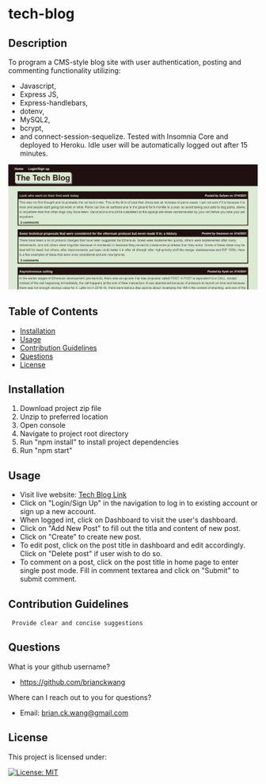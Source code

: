 # tech-blog
## Description
To program a CMS-style blog site with user authentication, posting and commenting functionality utilizing:
  - Javascript, 
  - Express JS,
  - Express-handlebars,
  - dotenv,
  - MySQL2, 
  - bcrypt,
  - and connect-session-sequelize.
Tested with Insomnia Core and deployed to Heroku. Idle user will be automatically logged out after 15 minutes.

![main pic](https://github.com/BrianCKWang/tech-blog/blob/main/public/img/main-01.png)

## Table of Contents
* [Installation](#installation)
* [Usage](#usage)
* [Contribution Guidelines](#contribution-guidelines)
* [Questions](#questions)
* [License](#license)


## Installation
  1. Download project zip file
  1. Unzip to preferred location
  1. Open console
  1. Navigate to project root directory
  1. Run "npm install" to install project dependencies
  1. Run "npm start"

## Usage 
  
  - Visit live website: [Tech Blog Link](https://brianckwang-tech-blog.herokuapp.com/)
  - Click on "Login/Sign Up" in the navigation to log in to existing account or sign up a new account.
  - When logged int, click on Dashboard to visit the user's dashboard.
  - Click on "Add New Post" to fill out the titla and content of new post.
  - Click on "Create" to create new post. 
  - To edit post, click on the post title in dashboard and edit accordingly. Click on "Delete post" if user wish to do so.
  - To comment on a post, click on the post title in home page to enter single post mode. Fill in comment textarea and click on "Submit" to submit comment.
  

## Contribution Guidelines

     Provide clear and concise suggestions

## Questions
What is your github username? 

  * https://github.com/brianckwang

Where can I reach out to you for questions? 

  * Email: brian.ck.wang@gmail.com

## License
This project is licensed under:

[![License: MIT](https://img.shields.io/badge/License-MIT-yellow.svg)](https://opensource.org/licenses/MIT)